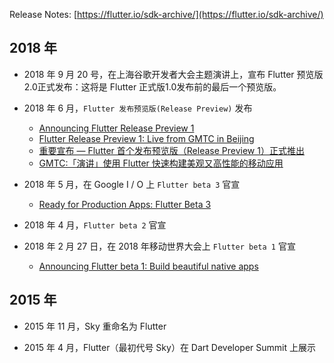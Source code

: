 Release Notes: [https://flutter.io/sdk-archive/](https://flutter.io/sdk-archive/)

## 2018 年

* 2018 年 9 月 20 号，在上海谷歌开发者大会主题演讲上，宣布 Flutter 预览版2.0正式发布：这将是 Flutter 正式版1.0发布前的最后一个预览版。

* 2018 年 6 月，`Flutter 发布预览版(Release Preview)` 发布  
  - [Announcing Flutter Release Preview 1](https://medium.com/flutter-io/flutter-release-preview-1-943a9b6ee65a)    
  - [Flutter Release Preview 1: Live from GMTC in Beijing](https://developers.googleblog.com/2018/06/flutter-release-preview-1-live-from.html)  
  - [重要宣布 — Flutter 首个发布预览版（Release Preview 1）正式推出](https://zhuanlan.zhihu.com/p/38322850)  
  - [GMTC:「演讲」使用 Flutter 快速构建美观又高性能的移动应用](https://zhuanlan.zhihu.com/p/39737086)

* 2018 年 5 月，在 Google I / O 上 `Flutter beta 3` 官宣  
  - [Ready for Production Apps: Flutter Beta 3](https://developers.googleblog.com/2018/05/ready-for-production-apps-flutter-beta-3.html)

* 2018 年 4 月，`Flutter beta 2` 官宣

* 2018 年 2 月 27 日，在 2018 年移动世界大会上 `Flutter beta 1` 官宣  
  - [Announcing Flutter beta 1: Build beautiful native apps](https://developers.googleblog.com/2018/02/announcing-flutter-beta-1.html)

## 2015 年

* 2015 年 11 月，Sky 重命名为 Flutter

* 2015 年 4 月，Flutter（最初代号 Sky）在 Dart Developer Summit 上展示